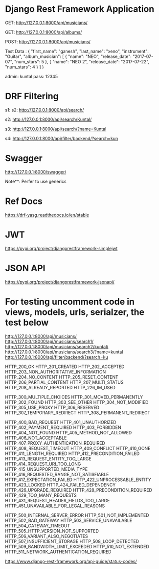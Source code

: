 # Django Rest Framework Application

GET: http://127.0.0.1:8000/api/musicians/

GET: http://127.0.0.1:8000/api/albums/

POST: http://127.0.0.1:8000/api/musicians/


Test Data :
{
    "first_name": "ganesh",
    "last_name": "xeno",
    "instrument": "Guitar",
    "album_musician": [
        {
            "name": "NEO",
            "release_date": "2017-07-07",
            "num_stars": 5
        },
        {
            "name": "NEO 2",
            "release_date": "2017-07-22",
            "num_stars": 4
        }
    ]
}

admin: kuntal
pass: 12345


# DRF Filtering 
s1: s2: http://127.0.0.1:8000/api/search/

s2: http://127.0.0.1:8000/api/search/Kuntal/

s3: http://127.0.0.1:8000/api/search/?name=Kuntal

s4: http://127.0.0.1:8000/api/filter/backend/?search=kun



# Swagger
http://127.0.0.1:8000/swagger/

Note**: Perfer to use generics 

# Ref Docs
https://drf-yasg.readthedocs.io/en/stable

# JWT 
https://pypi.org/project/djangorestframework-simplejwt

# JSON API
https://pypi.org/project/djangorestframework-jsonapi/



# For testing uncomment code in views, models, urls, serialzer, the test below
http://127.0.0.1:8000/api/musicians/
http://127.0.0.1:8000/api/musicians/search1/
http://127.0.0.1:8000/api/musicians/search2/kuntal/
http://127.0.0.1:8000/api/musicians/search3/?name=kuntal
http://127.0.0.1:8000/api/filter/backend/?search=ku



HTTP_200_OK
HTTP_201_CREATED
HTTP_202_ACCEPTED
HTTP_203_NON_AUTHORITATIVE_INFORMATION
HTTP_204_NO_CONTENT
HTTP_205_RESET_CONTENT
HTTP_206_PARTIAL_CONTENT
HTTP_207_MULTI_STATUS
HTTP_208_ALREADY_REPORTED
HTTP_226_IM_USED

HTTP_300_MULTIPLE_CHOICES
HTTP_301_MOVED_PERMANENTLY
HTTP_302_FOUND
HTTP_303_SEE_OTHER
HTTP_304_NOT_MODIFIED
HTTP_305_USE_PROXY
HTTP_306_RESERVED
HTTP_307_TEMPORARY_REDIRECT
HTTP_308_PERMANENT_REDIRECT

HTTP_400_BAD_REQUEST
HTTP_401_UNAUTHORIZED
HTTP_402_PAYMENT_REQUIRED
HTTP_403_FORBIDDEN
HTTP_404_NOT_FOUND
HTTP_405_METHOD_NOT_ALLOWED
HTTP_406_NOT_ACCEPTABLE
HTTP_407_PROXY_AUTHENTICATION_REQUIRED
HTTP_408_REQUEST_TIMEOUT
HTTP_409_CONFLICT
HTTP_410_GONE
HTTP_411_LENGTH_REQUIRED
HTTP_412_PRECONDITION_FAILED
HTTP_413_REQUEST_ENTITY_TOO_LARGE
HTTP_414_REQUEST_URI_TOO_LONG
HTTP_415_UNSUPPORTED_MEDIA_TYPE
HTTP_416_REQUESTED_RANGE_NOT_SATISFIABLE
HTTP_417_EXPECTATION_FAILED
HTTP_422_UNPROCESSABLE_ENTITY
HTTP_423_LOCKED
HTTP_424_FAILED_DEPENDENCY
HTTP_426_UPGRADE_REQUIRED
HTTP_428_PRECONDITION_REQUIRED
HTTP_429_TOO_MANY_REQUESTS
HTTP_431_REQUEST_HEADER_FIELDS_TOO_LARGE
HTTP_451_UNAVAILABLE_FOR_LEGAL_REASONS

HTTP_500_INTERNAL_SERVER_ERROR
HTTP_501_NOT_IMPLEMENTED
HTTP_502_BAD_GATEWAY
HTTP_503_SERVICE_UNAVAILABLE
HTTP_504_GATEWAY_TIMEOUT
HTTP_505_HTTP_VERSION_NOT_SUPPORTED
HTTP_506_VARIANT_ALSO_NEGOTIATES
HTTP_507_INSUFFICIENT_STORAGE
HTTP_508_LOOP_DETECTED
HTTP_509_BANDWIDTH_LIMIT_EXCEEDED
HTTP_510_NOT_EXTENDED
HTTP_511_NETWORK_AUTHENTICATION_REQUIRED

https://www.django-rest-framework.org/api-guide/status-codes/
